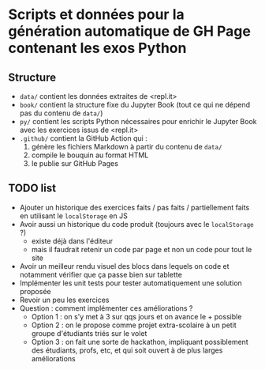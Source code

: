 # Scripts et données pour la génération automatique de GH Page contenant les exos Python

## Structure

* `data/` contient les données extraites de <repl.it>
* `book/` contient la structure fixe du Jupyter Book (tout ce qui ne dépend pas du contenu de `data/`)
* `py/` contient les scripts Python nécessaires pour enrichir le Jupyter Book avec les exercices issus de <repl.it>
* `.github/` contient la GitHub Action qui :
  1. génère les fichiers Markdown à partir du contenu de `data/`
  2. compile le bouquin au format HTML 
  3. le publie sur GitHub Pages

## TODO list

* Ajouter un historique des exercices faits / pas faits / partiellement faits en utilisant le `localStorage` en JS
* Avoir aussi un historique du code produit (toujours avec le `localStorage` ?)
  * existe déjà dans l'éditeur
  * mais il faudrait retenir un code par page et non un code pour tout le site
* Avoir un meilleur rendu visuel des blocs dans lequels on code et notamment vérifier que ça passe bien sur tablette
* Implémenter les unit tests pour tester automatiquement une solution proposée
* Revoir un peu les exercices
* Question : comment implémenter ces améliorations ?
  * Option 1 : on s'y met à 3 sur qqs jours et on avance le + possible
  * Option 2 : on le propose comme projet extra-scolaire à un petit groupe d'étudiants triés sur le volet
  * Option 3 : on fait une sorte de hackathon, impliquant possiblement des étudiants, profs, etc, et qui soit ouvert à de plus larges améliorations
